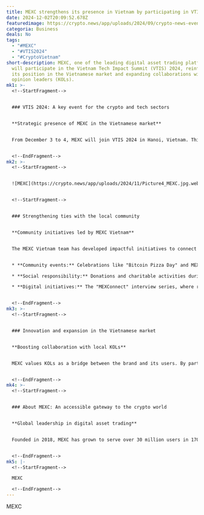 ```yaml
---
title: MEXC strengthens its presence in Vietnam by participating in VTIS 2024
date: 2024-12-02T20:09:52.678Z
featuredimage: https://crypto.news/app/uploads/2024/09/crypto-news-event-option01-1380x820.webp
categoria: Business
deals: No
tags:
  - "#MEXC"
  - "#VTIS2024"
  - "#CryptoVietnam"
short-description: MEXC, one of the leading digital asset trading platforms,
  will participate in the Vietnam Tech Impact Summit (VTIS) 2024, reinforcing
  its position in the Vietnamese market and expanding collaborations with key
  opinion leaders (KOLs).
mk1: >-
  <!--StartFragment-->


  ### VTIS 2024: A key event for the crypto and tech sectors


  **Strategic presence of MEXC in the Vietnamese market**


  From December 3 to 4, MEXC will join VTIS 2024 in Hanoi, Vietnam. This event gathers leaders from AI, Fintech, Blockchain, and Gaming sectors, providing MEXC with a platform to strengthen its position and explore new opportunities in Vietnam's dynamic market.


  <!--EndFragment-->
mk2: >-
  <!--StartFragment-->


  ![MEXC](https://crypto.news/app/uploads/2024/11/Picture4_MEXC.jpg.webp "MEXC")


  <!--StartFragment-->


  ### Strengthening ties with the local community


  **Community initiatives led by MEXC Vietnam**


  The MEXC Vietnam team has developed impactful initiatives to connect with the community, including events and charitable activities. Key achievements include:


  * **Community events:** Celebrations like "Bitcoin Pizza Day" and MEXC's 4th anniversary, bringing together users, investors, and local KOLs.

  * **Social responsibility:** Donations and charitable activities during traditional festivals to support children and vulnerable communities.

  * **Digital initiatives:** The "MEXConnect" interview series, where renowned Vietnamese KOLs discuss financial investment and crypto market trends.


  <!--EndFragment-->
mk3: >-
  <!--StartFragment-->


  ### Innovation and expansion in the Vietnamese market


  **Boosting collaboration with local KOLs**


  MEXC values KOLs as a bridge between the brand and its users. By participating in VTIS 2024, MEXC aims to establish new strategic partnerships with industry leaders and strengthen its commitment to developing Vietnam's crypto ecosystem.


  <!--EndFragment-->
mk4: >-
  <!--StartFragment-->


  ### About MEXC: An accessible gateway to the crypto world


  **Global leadership in digital asset trading**


  Founded in 2018, MEXC has grown to serve over 30 million users in 170 countries. With a wide selection of tokens, airdrop opportunities, and competitive fees, MEXC combines accessibility and security, positioning itself as an ideal platform for both beginners and experienced investors.


  <!--EndFragment-->
mk5: |-
  <!--StartFragment-->

  MEXC

  <!--EndFragment-->
---
```

<!--StartFragment-->

MEXC

<!--EndFragment-->